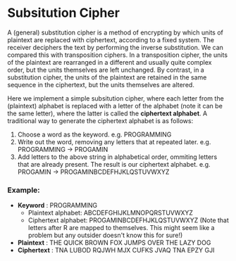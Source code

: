 # Subsitution Cipher

A (general) substitution cipher is a method of encrypting by which units of plaintext are replaced with ciphertext, according to a fixed system. The receiver deciphers the text by performing the inverse substitution. We can compared this with transposition ciphers. In a transposition cipher, the units of the plaintext are rearranged in a different and usually quite complex order, but the units themselves are left unchanged. By contrast, in a substitution cipher, the units of the plaintext are retained in the same sequence in the ciphertext, but the units themselves are altered.

Here we implement a simple subsitution cipher, where each letter from the (plaintext) alphabet is replaced with a letter of the alphabet (note it can be the same letter), where the latter is called the **ciphertext alphabet**. A traditional way to generate the ciphertext alphabet is as follows:

1. Choose a word as the keyword. e.g. PROGRAMMING
2. Write out the word, removing any letters that at repeated later. e.g. PROGRAMMING -> PROGAMIN
3. Add letters to the above string in alphabetical order, ommiting letters that are already present. The result is our ciphertext alphabet. e.g. PROGAMIN -> PROGAMINBCDEFHJKLQSTUVWXYZ

### Example:

- **Keyword** : PROGRAMMING
    - Plaintext alphabet:	ABCDEFGHIJKLMNOPQRSTUVWXYZ
    - Ciphertext alphabet:	PROGAMINBCDEFHJKLQSTUVWXYZ
(Note that letters after R are mapped to themselves. This might seem like a problem but any outsider doesn't know this for sure!)
- **Plaintext** : THE QUICK BROWN FOX JUMPS OVER THE LAZY DOG
- **Ciphertext** : TNA LUBOD RQJWH MJX CUFKS JVAQ TNA EPZY GJI
